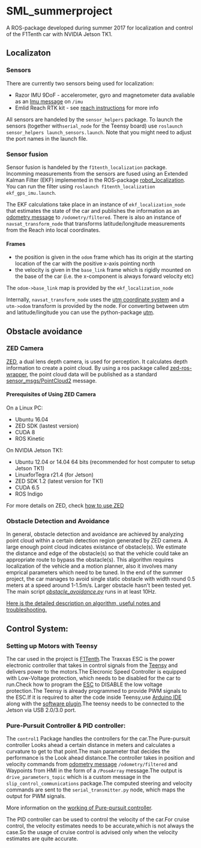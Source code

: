 # SML_summerproject

A ROS-package developed during summer 2017 for localization and control of the F1Tenth car with NVIDIA Jetson TK1. 



## Localizaton 
### Sensors
There are currently two sensors being used for localization:
- Razor IMU 9DoF - accelerometer, gyro and magnetometer data avaliable as an [Imu message](http://docs.ros.org/api/sensor_msgs/html/msg/Imu.html) on `/imu`
- Emlid Reach RTK kit - see [reach instructions](https://github.com/KTH-SML/SML_summerproject/blob/master/f1tenth_localization/reach_instructions.md) for more info

All sensors are handeled by the `sensor_helpers` package. To launch the sensors (together with`serial_node` for the Teensy board) use `roslaunch sensor_helpers launch_sensors.launch`. Note that you might need to adjust the port names in the launch file. 

### Sensor fusion
Sensor fusion is handeled by the `f1tenth_localization` package. Incomming measurements from the sensors are fused using an Extended Kalman Filter (EKF) implemented in the ROS-package [robot_localization](http://docs.ros.org/kinetic/api/robot_localization/html/index.html). You can run the filter using `roslaunch f1tenth_localization ekf_gps_imu.launch`.

The EKF calculations take place in an instance of `ekf_localization_node` that estimates the state of the car and publishes the information as an [odometry message](http://docs.ros.org/api/nav_msgs/html/msg/Odometry.html) to `/odometry/filtered`. There is also an instance of `navsat_transform_node` that transforms latitude/longitude measurements from the Reach into local coordinates. 

#### Frames
- the position is given in the `odom` frame which has its origin at the starting location of the car with the positive x-axis pointing north
- the velocity is given in the `base_link` frame which is rigidly mounted on the base of the car (i.e. the x-component is always forward velocity etc)


The `odom->base_link` map is provided by the `ekf_localization_node` 

Internally, `navsat_transform_node` uses the [utm coordinate system](https://en.wikipedia.org/wiki/Universal_Transverse_Mercator_coordinate_system) and a `utm->odom` transform is provided by the node. For converting between utm and latitude/lingitude you can use the python-package [utm](https://pypi.python.org/pypi/utm).


## Obstacle avoidance
### ZED Camera
[ZED](https://www.stereolabs.com/), a dual lens depth camera, is used for perception. It calculates depth information to create a point cloud. By using a ros package called [zed-ros-wrapper](http://wiki.ros.org/zed-ros-wrapper), the point cloud data will be published as a standard [sensor_msgs/PointCloud2](http://docs.ros.org/api/sensor_msgs/html/msg/PointCloud2.html) message.  
#### Prerequisites of Using ZED Camera
On a Linux PC:
- Ubuntu 16.04
- ZED SDK (lastest version)
- CUDA 8
- ROS Kinetic

On NVIDIA Jetson TK1:
- Ubuntu 12.04 or 14.04 64 bits (recommended for host computer to setup Jetson TK1)
- LinuxforTegra r21.4 (for Jetson)
- ZED SDK 1.2 (latest version for TK1)
- CUDA 6.5
- ROS Indigo

For more details on ZED, check [how to use ZED](https://github.com/KTH-SML/SML_summerproject/tree/master/f1tenth_obstacle_avoidance)

### Obstacle Detection and Avoidance
In general, obstacle detection and avoidance are achieved by analyzing point cloud within a certain detection region generated by ZED camera. A large enough point cloud indicates existance of obstacle(s). We estimate the distance and edge of the obstacle(s) so that the vehicle could take an appropriate route to bypass the obstacle(s). This algorithm requires localization of the vehicle and a motion planner, also it involves many emprical parameters which need to be tuned. In the end of the summer project, the car manages to avoid single static obstacle with width round 0.5 meters at a speed around 1-1.5m/s. Larger obstacle hasn't been tested yet. The main script *[obstacle_avoidance.py](https://github.com/KTH-SML/SML_summerproject/blob/master/f1tenth_obstacle_avoidance/obstacle_detection/src/obstacle_avoidance.py)* runs in at least 10Hz.

[Here is the detailed description on algorithm, useful notes and troubleshooting.](https://github.com/KTH-SML/SML_summerproject/tree/master/f1tenth_obstacle_avoidance)

## Control System:
### Setting up Motors with Teensy

The car used in the project is [F1Tenth](http://f1tenth.org/car-assembly).The Traxxas ESC is the power electronic controller that takes in control signals from the [Teensy](https://www.pjrc.com/store/teensy32.html) and delivers power to the motors.The Elecronic Speed Controller is equipped with Low-Voltage protection, which needs to be disabled for the car to run.Check how to program the [ESC](https://traxxas.com/support/Programming-Your-Traxxas-Electronic-Speed-Control) to DISABLE the low voltage protection.The Teensy is already programmed to provide PWM signals to the ESC.If it is required to alter the code inside Teensy,use [Arduino IDE](https://www.arduino.cc/en/Main/OldSoftwareReleases) along with the [software plugin](https://www.pjrc.com/teensy/td_download.html).The teensy needs to be connected to the Jetson via USB 2.0/3.0 port.

### Pure-Pursuit Controller & PID controller:

The `control1` Package handles the controllers for the car.The Pure-pursuit controller Looks ahead a certain distance in meters and calculates a curvature to get to that point.The main parameter that decides the performance is the Look ahead distance.The controller takes in position and velocity commands from [odometry message](http://docs.ros.org/api/nav_msgs/html/msg/Odometry.html) `/odometry/filtered` and Waypoints from HMI in the form of a `/PoseArray` message.The output is `drive_parameters_topic` which is a custom message in the `slip_control_communications` package.The computed steering and velocity commands are sent to the `serial_transmitter.py` node, which maps the output for PWM signals.

More information on the [working of Pure-pursuit controller](https://github.com/KTH-SML/SML_summerproject/blob/master/control1/Purepursuit.md).

The PID controller can be used to control the velocity of the car.For cruise control, the velocity estimates needs to be accurate,which is not always the case.So the usage of cruise control is advised only when the velocity estimates are quite accurate.
